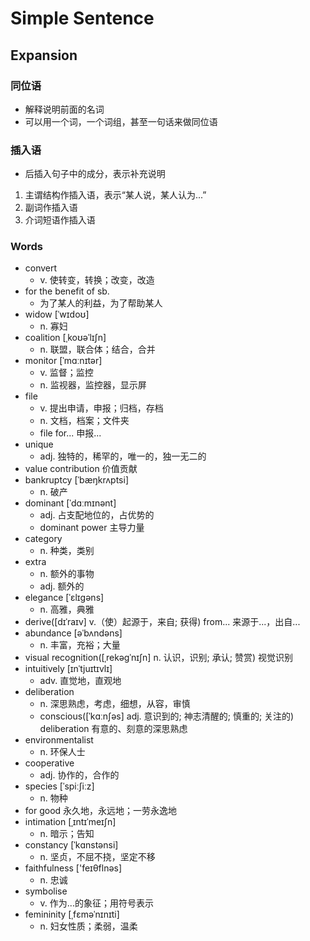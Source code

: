 # Simple Sentence

## Expansion

### 同位语

- 解释说明前面的名词
- 可以用一个词，一个词组，甚至一句话来做同位语

### 插入语

- 后插入句子中的成分，表示补充说明

1. 主谓结构作插入语，表示“某人说，某人认为...”
2. 副词作插入语
3. 介词短语作插入语

### Words

- convert
    - v. 使转变，转换；改变，改造
- for the benefit of sb.
    - 为了某人的利益，为了帮助某人
- widow [ˈwɪdoʊ]
    - n. 寡妇
- coalition [ˌkoʊəˈlɪʃn]
    - n. 联盟，联合体；结合，合并
- monitor [ˈmɑːnɪtər]
    - v. 监督；监控
    - n. 监视器，监控器，显示屏
- file
    - v. 提出申请，申报；归档，存档
    - n. 文档，档案；文件夹
    - file for... 申报...
- unique
    - adj. 独特的，稀罕的，唯一的，独一无二的
- value contribution 价值贡献
- bankruptcy [ˈbæŋkrʌptsi]
    - n. 破产
- dominant [ˈdɑːmɪnənt]
    - adj. 占支配地位的，占优势的
    - dominant power 主导力量
- category
    - n. 种类，类别
- extra
    - n. 额外的事物
    - adj. 额外的
- elegance [ˈɛlɪɡəns]
    - n. 高雅，典雅
- derive([dɪˈraɪv] v.（使）起源于，来自; 获得) from... 来源于...，出自...
- abundance [əˈbʌndəns]
    - n. 丰富，充裕；大量
- visual recognition([ˌrekəɡˈnɪʃn] n. 认识，识别; 承认; 赞赏) 视觉识别
- intuitively [ɪnˈtjuɪtɪvlɪ]
    - adv. 直觉地，直观地
- deliberation
    - n. 深思熟虑，考虑，细想，从容，审慎
    - conscious([ˈkɑːnʃəs] adj. 意识到的; 神志清醒的; 慎重的; 关注的) deliberation 有意的、刻意的深思熟虑
- environmentalist
    - n. 环保人士
- cooperative
    - adj. 协作的，合作的
- species [ˈspiːʃiːz]
    - n. 物种
- for good 永久地，永远地；一劳永逸地
- intimation [ˌɪntɪˈmeɪʃn]
    - n. 暗示；告知
- constancy [ˈkɑnstənsi]
    - n. 坚贞，不屈不挠，坚定不移
- faithfulness ['feɪθflnəs]
    - n. 忠诚
- symbolise
    - v. 作为...的象征；用符号表示
- femininity [ˌfɛməˈnɪnɪti]
    - n. 妇女性质；柔弱，温柔

